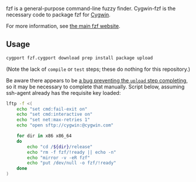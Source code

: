 fzf is a general-purpose command-line fuzzy finder. Cygwin-fzf is the necessary code to package fzf for [Cygwin][].

For more information, see [the main fzf website][fzf].

## Usage

```sh
cygport fzf.cygport download prep install package upload
```

(Note the lack of `compile` or `test` steps; these do nothing for this repository.)

Be aware there appears to be [a bug preventing the `upload` step completing](https://cygwin.com/ml/cygwin-apps/2015-11/msg00028.html), so it may be necessary to complete that manually.  Script below, assuming ssh-agent already has the requisite key loaded:

```sh
lftp -f <(
    echo "set cmd:fail-exit on"
    echo "set cmd:interactive on"
    echo "set net:max-retries 1"
    echo "open sftp://cygwin:@cygwin.com"

    for dir in x86 x86_64
    do
        echo "cd /${dir}/release"
        echo "rm -f fzf/!ready || echo -n"
        echo "mirror -v -eR fzf"
        echo "put /dev/null -o fzf/!ready"
    done
)
```


[Cygwin]: https://www.cygwin.com
[fzf]: https://github.com/junegunn/fzf
